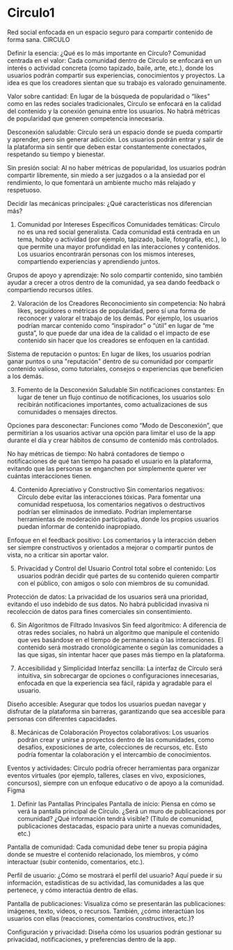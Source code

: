 # Circulo1
Red social enfocada en un espacio seguro para compartir contenido de forma sana.
CIRCULO

Definir la esencia: ¿Qué es lo más importante en Círculo?
Comunidad centrada en el valor: Cada comunidad dentro de Círculo se enfocará en un interés o actividad concreta (como tapizado, baile, arte, etc.), donde los usuarios podrán compartir sus experiencias, conocimientos y proyectos. La idea es que los creadores sientan que su trabajo es valorado genuinamente.


Valor sobre cantidad: En lugar de la búsqueda de popularidad o “likes” como en las redes sociales tradicionales, Círculo se enfocará en la calidad del contenido y la conexión genuina entre los usuarios. No habrá métricas de popularidad que generen competencia innecesaria.


Desconexión saludable: Círculo será un espacio donde se pueda compartir y aprender, pero sin generar adicción. Los usuarios podrán entrar y salir de la plataforma sin sentir que deben estar constantemente conectados, respetando su tiempo y bienestar.


Sin presión social: Al no haber métricas de popularidad, los usuarios podrán compartir libremente, sin miedo a ser juzgados o a la ansiedad por el rendimiento, lo que fomentará un ambiente mucho más relajado y respetuoso.


Decidir las mecánicas principales: ¿Qué características nos diferencian más?
1. Comunidad por Intereses Específicos
Comunidades temáticas: Círculo no es una red social generalista. Cada comunidad está centrada en un tema, hobby o actividad (por ejemplo, tapizado, baile, fotografía, etc.), lo que permite una mayor profundidad en las interacciones y contenidos. Los usuarios encontrarán personas con los mismos intereses, compartiendo experiencias y aprendiendo juntos.


Grupos de apoyo y aprendizaje: No solo compartir contenido, sino también ayudar a crecer a otros dentro de la comunidad, ya sea dando feedback o compartiendo recursos útiles.


2. Valoración de los Creadores
Reconocimiento sin competencia: No habrá likes, seguidores o métricas de popularidad, pero sí una forma de reconocer y valorar el trabajo de los demás. Por ejemplo, los usuarios podrían marcar contenido como “inspirador” o “útil” en lugar de “me gusta”, lo que puede dar una idea de la calidad o el impacto de ese contenido sin hacer que los creadores se enfoquen en la cantidad.


Sistema de reputación o puntos: En lugar de likes, los usuarios podrían ganar puntos o una "reputación" dentro de su comunidad por compartir contenido valioso, como tutoriales, consejos o experiencias que beneficien a los demás.


3. Fomento de la Desconexión Saludable
Sin notificaciones constantes: En lugar de tener un flujo continuo de notificaciones, los usuarios solo recibirán notificaciones importantes, como actualizaciones de sus comunidades o mensajes directos.


Opciones para desconectar: Funciones como “Modo de Desconexión”, que permitirían a los usuarios activar una opción para limitar el uso de la app durante el día y crear hábitos de consumo de contenido más controlados.


No hay métricas de tiempo: No habrá contadores de tiempo o notificaciones de qué tan tiempo ha pasado el usuario en la plataforma, evitando que las personas se enganchen por simplemente querer ver cuántas interacciones tienen.


4. Contenido Apreciativo y Constructivo
Sin comentarios negativos: Círculo debe evitar las interacciones tóxicas. Para fomentar una comunidad respetuosa, los comentarios negativos o destructivos podrían ser eliminados de inmediato. Podrían implementarse herramientas de moderación participativa, donde los propios usuarios puedan informar de contenido inapropiado.


Enfoque en el feedback positivo: Los comentarios y la interacción deben ser siempre constructivos y orientados a mejorar o compartir puntos de vista, no a criticar sin aportar valor.


5. Privacidad y Control del Usuario
Control total sobre el contenido: Los usuarios podrán decidir qué partes de su contenido quieren compartir con el público, con amigos o solo con miembros de su comunidad.


Protección de datos: La privacidad de los usuarios será una prioridad, evitando el uso indebido de sus datos. No habrá publicidad invasiva ni recolección de datos para fines comerciales sin consentimiento.


6. Sin Algoritmos de Filtrado Invasivos
Sin feed algorítmico: A diferencia de otras redes sociales, no habrá un algoritmo que manipule el contenido que ves basándose en el tiempo de permanencia o las interacciones. El contenido será mostrado cronológicamente o según las comunidades a las que sigas, sin intentar hacer que pases más tiempo en la plataforma.


7. Accesibilidad y Simplicidad
Interfaz sencilla: La interfaz de Círculo será intuitiva, sin sobrecargar de opciones o configuraciones innecesarias, enfocada en que la experiencia sea fácil, rápida y agradable para el usuario.


Diseño accesible: Asegurar que todos los usuarios puedan navegar y disfrutar de la plataforma sin barreras, garantizando que sea accesible para personas con diferentes capacidades.


8. Mecánicas de Colaboración
Proyectos colaborativos: Los usuarios podrán crear y unirse a proyectos dentro de las comunidades, como desafíos, exposiciones de arte, colecciones de recursos, etc. Esto podría fomentar la colaboración y el intercambio de conocimientos.


Eventos y actividades: Círculo podría ofrecer herramientas para organizar eventos virtuales (por ejemplo, talleres, clases en vivo, exposiciones, concursos), siempre con un enfoque educativo o de apoyo a la comunidad.
Figma
1. Definir las Pantallas Principales
Pantalla de inicio: Piensa en cómo se verá la pantalla principal de Círculo. ¿Será un muro de publicaciones por comunidad? ¿Qué información tendrá visible? (Título de comunidad, publicaciones destacadas, espacio para unirte a nuevas comunidades, etc.)


Pantalla de comunidad: Cada comunidad debe tener su propia página donde se muestre el contenido relacionado, los miembros, y cómo interactuar (subir contenido, comentarios, etc.).


Perfil de usuario: ¿Cómo se mostrará el perfil del usuario? Aquí puede ir su información, estadísticas de su actividad, las comunidades a las que pertenece, y cómo interactúa dentro de ellas.


Pantalla de publicaciones: Visualiza cómo se presentarán las publicaciones: imágenes, texto, videos, o recursos. También, ¿cómo interactúan los usuarios con ellas (reacciones, comentarios constructivos, etc.)?


Configuración y privacidad: Diseña cómo los usuarios podrán gestionar su privacidad, notificaciones, y preferencias dentro de la app.

